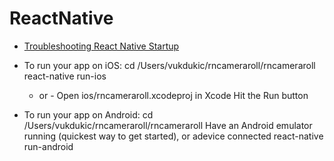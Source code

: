 # ReactNative
* [Troubleshooting React Native Startup](https://rallycoding.com/blog/troubleshooting-react-native-startup/)

* To run your app on iOS:
   cd /Users/vukdukic/rncameraroll/rncameraroll
   react-native run-ios
   - or -
   Open ios/rncameraroll.xcodeproj in Xcode
   Hit the Run button
* To run your app on Android:
   cd /Users/vukdukic/rncameraroll/rncameraroll
   Have an Android emulator running (quickest way to get started), or adevice connected
   react-native run-android
